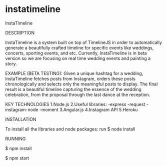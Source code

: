 # instatimeline
InstaTimeline

DESCRIPTION

InstaTimeline is a system built on top of TimelineJS in order to automatically generate a beautifully crafted timeline for specific events like weddings, concerts, sporting events, and etc.
Currently, InstaTimeline is in beta version so we are focusing on real time wedding events and painting a story.

EXAMPLE (BETA TESTING):
Given a unique hashtag for a wedding, InstaTimeline fetches posts from Instagram, orders these posts chronologically and selects only the meaningful posts to display. The final result is a beautiful timeline capturing the essence of the wedding celebration, from the proposal through the last dance at the reception.



KEY TECHNOLOGIES
  1.Node.js
  2.Useful libraries:
    -express
    -request
    -instagram-node
    -moment
  3.Angular.js
  4.Instagram API
  5.Heroku


INSTALLATION

To install all the libraries and node packages:
run $ node install

RUNNING

$ npm install

$ npm start

